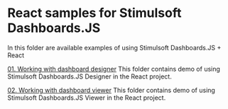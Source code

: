 # React samples for Stimulsoft Dashboards.JS

In this folder are available examples of using Stimulsoft Dashboards.JS + React

[01. Working with dashboard designer](https://github.com/stimulsoft/Samples-Dashboards-JS/tree/master/React/01.%20Working%20with%20dashboard%20designer)
This folder contains demo of using Stimulsoft Dashboards.JS Designer in the React project.

[02. Working with dashboard viewer](https://github.com/stimulsoft/Samples-Dashboards-JS/tree/master/React/02.%20Working%20with%20dashboard%20viewer)
This folder contains demo of using Stimulsoft Dashboards.JS Viewer in the React project.
